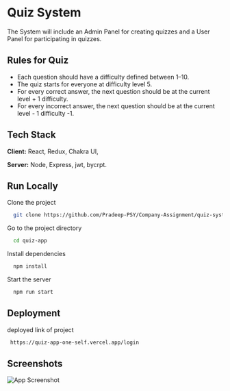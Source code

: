 
# Quiz System

The System will include an Admin Panel for creating quizzes and a User Panel for participating in quizzes.


## Rules for Quiz


- Each question should have a difficulty defined between 1–10.
- The quiz starts for everyone at difficulty level 5.
- For every correct answer, the next question should be at the current level + 1 difficulty.
- For every incorrect answer, the next question should be at the current level - 1 difficulty -1.




## Tech Stack

**Client:** React, Redux, Chakra UI, 

**Server:** Node, Express, jwt, bycrpt.


## Run Locally

Clone the project

```bash
  git clone https://github.com/Pradeep-PSY/Company-Assignment/quiz-system/Frontend.git
```

Go to the project directory

```bash
  cd quiz-app
```

Install dependencies

```bash
  npm install
```

Start the server

```bash
  npm run start
```


## Deployment

deployed link of project

```bash
 https://quiz-app-one-self.vercel.app/login
```


## Screenshots

![App Screenshot](https://via.placeholder.com/468x300?text=App+Screenshot+Here)

